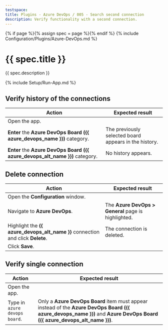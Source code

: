 ```yaml
---
testspace:
title: Plugins - Azure DevOps / 005 - Search second connection
description: Verify functionality with a second connection.
---
```


{% if page %}{% assign spec = page %}{% endif %}
{% include Configuration/Plugins/Azure-DevOps.md %}

# {{ spec.title }}

{{ spec.description }}

{% include Setup/Run-App.md %}

## Verify history of the connections

| Action                                                                       | Expected result                                       |
| ---------------------------------------------------------------------------- | ----------------------------------------------------- |
| Open the app.                                                                |                                                       |
| **Enter** the **Azure DevOps Board ({{ azure_devops_name }})** category.     | The previously selected board appears in the history. |
| **Enter** the **Azure DevOps Board ({{ azure_devops_alt_name }})** category. | No history appears.                                   |

## Delete connection

| Action                                                                         | Expected result                                     |
| ------------------------------------------------------------------------------ | --------------------------------------------------- |
| Open the **Configuration** window.                                             |                                                     |
| Navigate to **Azure DevOps**.                                                  | The **Azure DevOps > General** page is highlighted. |
| Highlight the **{{ azure_devops_alt_name }}** connection and click **Delete**. | The connection is deleted.                          |
| Click **Save**.                                                                |                                                     |

## Verify single connection

| Action                        | Expected result                                                                                                                                                          |
| ----------------------------- | ------------------------------------------------------------------------------------------------------------------------------------------------------------------------ |
| Open the app.                 |                                                                                                                                                                          |
| Type in `azure devops board`. | Only a **Azure DevOps Board** item must appear instead of the **Azure DevOps Board ({{ azure_devops_name }})** and **Azure DevOps Board ({{ azure_devops_alt_name }})**. |
